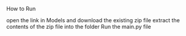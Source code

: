 How to Run 

open the link in Models and download the existing zip file
extract the contents of the zip file into the folder
Run the main.py file
